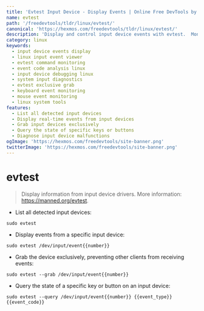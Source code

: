 ```yaml
---
title: 'Evtest Input Device - Display Events | Online Free DevTools by Hexmos'
name: evtest
path: '/freedevtools/tldr/linux/evtest/'
canonical: 'https://hexmos.com/freedevtools/tldr/linux/evtest/'
description: 'Display and control input device events with evtest.  Monitor keystrokes, mouse movements, and other input activity using command-line interface. Free online tool, no registration required.'
category: linux
keywords:
  - input device events display
  - linux input event viewer
  - evtest command monitoring
  - event code analysis linux
  - input device debugging linux
  - system input diagnostics
  - evtest exclusive grab
  - keyboard event monitoring
  - mouse event monitoring
  - linux system tools
features:
  - List all detected input devices
  - Display real-time events from input devices
  - Grab input devices exclusively
  - Query the state of specific keys or buttons
  - Diagnose input device malfunctions
ogImage: 'https://hexmos.com/freedevtools/site-banner.png'
twitterImage: 'https://hexmos.com/freedevtools/site-banner.png'
---
```


# evtest

> Display information from input device drivers.
> More information: <https://manned.org/evtest>.

- List all detected input devices:

`sudo evtest`

- Display events from a specific input device:

`sudo evtest /dev/input/event{{number}}`

- Grab the device exclusively, preventing other clients from receiving events:

`sudo evtest --grab /dev/input/event{{number}}`

- Query the state of a specific key or button on an input device:

`sudo evtest --query /dev/input/event{{number}} {{event_type}} {{event_code}}`
